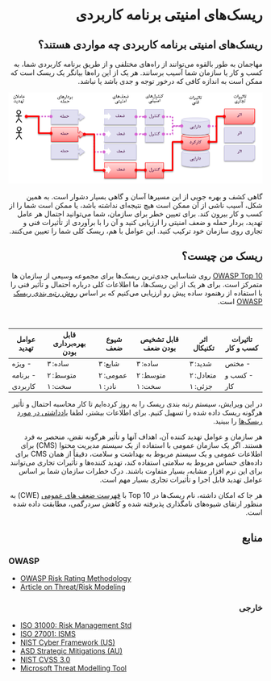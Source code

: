 # <div dir="rtl" align="right">ریسک‌های امنیتی برنامه کاربردی</div>

## <div dir="rtl" align="right">ریسک‌های امنیتی برنامه کاربردی چه مواردی هستند؟</div>

<p dir="rtl" align="right">
مهاجمان به طور بالقوه می‌توانند از راه‌‌های مختلفی و از طریق برنامه کاربردی شما، به کسب و کار یا سازمان شما آسیب برسانند. هر یک از این راه‌ها بیانگر یک ریسک است که ممکن است به اندازه کافی که درخور توجه و جدی باشد یا نباشد.
</p>

![App Security Risks](images/0x10-risk-1.png)

<p dir="rtl" align="right">
  گاهی کشف و بهره جویی از این مسیرها آسان و گاهی بسیار دشوار است. به همین شکل، آسیب ناشی از آن ممکن است هیچ نتیجه‌ای نداشته باشد، یا ممکن است شما را از کسب و کار بیرون کند. برای تعیین خطر برای سازمان، شما می‌توانید احتمال هر عامل تهدید، بردار حمله و ضعف امنیتی را ارزیابی کنید و آن را با برآوردی از تأثیرات فنی و تجاری روی سازمان خود ترکیب کنید. این عوامل با هم، ریسک کلی شما را تعیین می‌کنند.
</p>

## <div dir="rtl" align="right">ریسک من چیست؟</div>

<p dir="rtl" align="right"><a href="https://owasp.org/www-project-top-ten/">OWASP Top 10</a>
روی شناسایی جدی‌ترین ریسک‌ها برای مجموعه وسیعی از سازمان ها متمرکز است. برای هر یک از این ریسک‌ها، ما اطلاعات کلی درباره احتمال و تأثیر فنی را با استفاده از رهنمود ساده پیش رو ارزیابی می‌کنیم که بر اساس <a href="https://owasp.org/www-community/OWASP_Risk_Rating_Methodology">روش رتبه بندی ریسک OWASP</a> است.
</p> 

| عوامل تهدید | قابل بهره‌برداری بودن | شیوع ضعف | قابل تشخیص بودن ضعف | اثر تکنیکال | تاثیرات کسب و کار |
| -- | -- | -- | -- | -- | -- |
| ویژه -   | ساده: ۳ | شایع: ۳ | ساده: ۳ | شدید: ۳ | مختص -     |
|  برنامه -  | متوسط: ۲ | عمومی: ۲ | متوسط: ۲ | متعادل: ۲ | کسب و -  |
|     کاربردی   | سخت: ۱ | نادر: ۱ | سخت: ۱ | جزئی: ۱ |     کار   |

<p dir="rtl" align="right">در این ویرایش، سیستم رتبه بندی ریسک را به روز کرده‌ایم تا کار محاسبه احتمال و تأثیر هرگونه ریسک داده شده را تسهیل کنیم. برای اطلاعات بیشتر، لطفا <a href="https://owasp.org/www-community/OWASP_Risk_Rating_Methodology">یادداشتی در مورد ریسک‌ها‌</a> را ببینید.
</p>

<p dir="rtl" align="right">
  هر سازمان و عوامل تهدید کننده آن، اهداف آنها و تأثیر هرگونه نقض، منحصر به فرد هستند. اگر یک سازمان عمومی ‌با استفاده از یک سیستم مدیریت محتوا (CMS) برای اطلاعات عمومی ‌و یک سیستم مربوط به بهداشت و سلامت، دقیقاً از همان CMS برای داده‌های حساس مربوط به سلامتی استفاده کند، تهدید کننده‌ها و تأثیرات تجاری می‌توانند برای این نرم افزار مشابه، بسیار متفاوت باشند. درک خطرات سازمان شما بر اساس عوامل تهدید قابل اجرا و تأثیرات تجاری بسیار مهم است.
</p>

<p dir="rtl" align="right">
  هر جا که امکان داشته، نام ریسک‌ها در Top 10 با <a href="https://cwe.mitre.org/data/definitions/22.html">فهرست ضعف های عمومی</a> ‌(CWE) به منظور ارتقای شیوه‌های نامگذاری پذیرفته شده و کاهش سردرگمی، مطابقت داده شده است.
</p>

## <div dir="rtl" align="right">منابع</div>

### <div dir="rtl" align="right"></div>OWASP

* [OWASP Risk Rating Methodology](https://owasp.org/www-community/OWASP_Risk_Rating_Methodology)
* [Article on Threat/Risk Modeling](https://owasp.org/www-community/Threat_Modeling)

### <div dir="rtl" align="right">خارجی</div> 

* [ISO 31000: Risk Management Std](https://www.iso.org/iso-31000-risk-management.html)
* [ISO 27001: ISMS](https://www.iso.org/isoiec-27001-information-security.html)
* [NIST Cyber Framework (US)](https://www.nist.gov/cyberframework)
* [ASD Strategic Mitigations (AU)](https://www.cyber.gov.au/acsc/view-all-content/publications/strategies-mitigate-cyber-security-incidents)
* [NIST CVSS 3.0](https://nvd.nist.gov/vuln-metrics/cvss/v3-calculator)
* [Microsoft Threat Modelling Tool](https://www.microsoft.com/en-us/download/details.aspx?id=49168)
